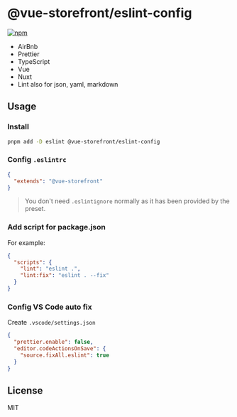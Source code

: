 # @vue-storefront/eslint-config

[![npm](https://img.shields.io/npm/v/@vue-storefront/eslint-config?color=a1b858&label=)](https://npmjs.com/package/@vue-storefront/eslint-config)

- AirBnb
- Prettier
- TypeScript
- Vue
- Nuxt
- Lint also for json, yaml, markdown

## Usage

### Install

```bash
pnpm add -D eslint @vue-storefront/eslint-config
```

### Config `.eslintrc`

```json
{
  "extends": "@vue-storefront"
}
```

> You don't need `.eslintignore` normally as it has been provided by the preset.

### Add script for package.json

For example:

```json
{
  "scripts": {
    "lint": "eslint .",
    "lint:fix": "eslint . --fix"
  }
}
```

### Config VS Code auto fix

Create `.vscode/settings.json`

```json
{
  "prettier.enable": false,
  "editor.codeActionsOnSave": {
    "source.fixAll.eslint": true
  }
}
```
## License

MIT
